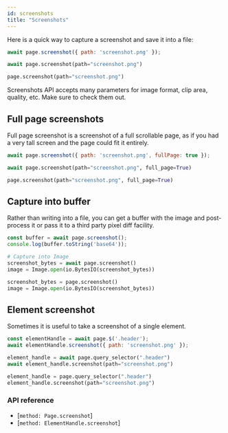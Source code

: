 ```yaml
---
id: screenshots
title: "Screenshots"
---
```


Here is a quick way to capture a screenshot and save it into a file:

```js
await page.screenshot({ path: 'screenshot.png' });
```

```python async
await page.screenshot(path="screenshot.png")
```

```python sync
page.screenshot(path="screenshot.png")
```

Screenshots API accepts many parameters for image format, clip area, quality, etc. Make sure to check them out.

<!-- TOC -->

## Full page screenshots

Full page screenshot is a screenshot of a full scrollable page, as if you had a very
tall screen and the page could fit it entirely.

```js
await page.screenshot({ path: 'screenshot.png', fullPage: true });
```

```python async
await page.screenshot(path="screenshot.png", full_page=True)
```

```python sync
page.screenshot(path="screenshot.png", full_page=True)
```

## Capture into buffer

Rather than writing into a file, you can get a buffer with the image and post-process it or pass it to a third party pixel diff facility.

```js
const buffer = await page.screenshot();
console.log(buffer.toString('base64'));
```

```python async
# Capture into Image
screenshot_bytes = await page.screenshot()
image = Image.open(io.BytesIO(screenshot_bytes))
```

```python sync
screenshot_bytes = page.screenshot()
image = Image.open(io.BytesIO(screenshot_bytes))
```

## Element screenshot

Sometimes it is useful to take a screenshot of a single element.

```js
const elementHandle = await page.$('.header');
await elementHandle.screenshot({ path: 'screenshot.png' });
```

```python async
element_handle = await page.query_selector(".header")
await element_handle.screenshot(path="screenshot.png")
```

```python sync
element_handle = page.query_selector(".header")
element_handle.screenshot(path="screenshot.png")
```

### API reference
- [`method: Page.screenshot`]
- [`method: ElementHandle.screenshot`]
